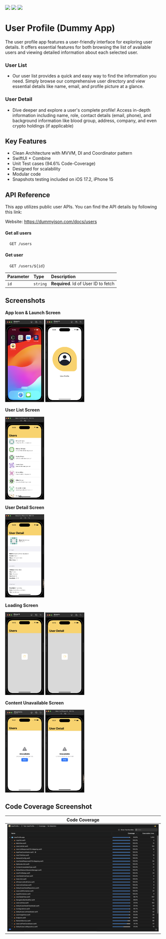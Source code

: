 
![](https://img.shields.io/badge/Platform-iOS-orange?style=flat-square)
![](https://img.shields.io/badge/Language-Swift-blue?style=flat-square)
![](https://img.shields.io/badge/Architecture-Clean_Architecture_with_MVVM_DI_Coordinator_Patterns-darkgreen?style=flat-square)

# User Profile (Dummy App)

The user profile app features a user-friendly interface for exploring user details. It offers essential features for both browsing the list of available users and viewing detailed information about each selected user.

### User List
- Our user list provides a quick and easy way to find the information you need.  Simply browse our comprehensive user directory and view essential details like name, email, and profile picture at a glance.


### User Detail
- Dive deeper and explore a user's complete profile!  Access in-depth information including name, role, contact details (email, phone), and background information like blood group, address, company, and even crypto holdings (if applicable)
## Key Features

- Clean Architecture with MVVM, DI and Coordinator pattern
- SwiftUI + Combine
- Unit Test cases (94.6% Code-Coverage)
- Designed for scalability
- Modular code
- Snapshots testing included on iOS 17.2, iPhone 15


## API Reference

This app utilizes public user APIs. You can find the API details by following this link:

Website: https://dummyjson.com/docs/users

#### Get all users

```http
  GET /users
```

#### Get user

```http
  GET /users/${id}
```

| Parameter | Type     | Description                       |
| :-------- | :------- | :-------------------------------- |
| `id`      | `string` | **Required**. Id of User ID to fetch |



## Screenshots

<p align="left"><strong>App Icon & Launch Screen</strong></p>

<p align="left">
  <img src="Screenshots/01. appIcon.png" alt="App Icon" width="25%">
  <img src="Screenshots/02. launchScreen.png" alt="Launch Screen" width="25%">
</p>

<p align="left"><strong>User List Screen</strong></p>

<p align="left">
  <img src="Screenshots/03. UserList.png" alt="User List" width="25%">
</p>


<p align="left"><strong>User Detail Screen</strong></p>

<p align="left">
  <img src="Screenshots/04. UserDetail.png" alt="UserDetail" width="25%">
</p>


<p align="left"><strong>Loading Screen</strong></p>

<p align="left">
  <img src="Screenshots/08. UserList Loading.png" alt="UserList Loading" width="25%">
  <img src="Screenshots/09. UserDetail Loading.png" alt="UserDetail Loading" width="25%">
</p>

<p align="left"><strong>Content Unavailable Screen</strong></p>

<p align="left">
  <img src="Screenshots/05. UserList Error.png" alt="Content Unavailable Screen" width="25%">
  <img src="Screenshots/06. UserDetail Error.png" alt="Content Unavailable Screen" width="25%">
</p>


## Code Coverage Screenshot

| Code Coverage                                |
| -------------------------------------- |
| ![Code Coverage](Screenshots/07_CodeCoverage.png) |
